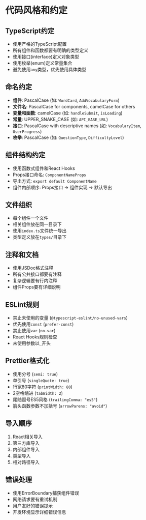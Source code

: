 # 代码风格和约定

## TypeScript约定
- 使用严格的TypeScript配置
- 所有组件和函数都要有明确的类型定义
- 使用接口(interface)定义对象类型
- 使用枚举(enum)定义常量集合
- 避免使用`any`类型，优先使用具体类型

## 命名约定
- **组件**: PascalCase (如: `WordCard`, `AddVocabularyForm`)
- **文件名**: PascalCase for components, camelCase for others
- **变量和函数**: camelCase (如: `handleSubmit`, `isLoading`)
- **常量**: UPPER_SNAKE_CASE (如: `API_BASE_URL`)
- **接口**: PascalCase with descriptive names (如: `VocabularyItem`, `UserProgress`)
- **枚举**: PascalCase (如: `QuestionType`, `DifficultyLevel`)

## 组件结构约定
- 使用函数式组件和React Hooks
- Props接口命名: `ComponentNameProps`
- 导出方式: `export default ComponentName`
- 组件内部顺序: Props接口 → 组件实现 → 默认导出

## 文件组织
- 每个组件一个文件
- 相关组件放在同一目录下
- 使用`index.ts`文件统一导出
- 类型定义放在`types/`目录下

## 注释和文档
- 使用JSDoc格式注释
- 所有公共接口都要有注释
- 复杂逻辑要有行内注释
- 组件Props要有详细说明

## ESLint规则
- 禁止未使用的变量 (`@typescript-eslint/no-unused-vars`)
- 优先使用`const` (`prefer-const`)
- 禁止使用`var` (`no-var`)
- React Hooks规则检查
- 未使用参数以`_`开头

## Prettier格式化
- 使用分号 (`semi: true`)
- 单引号 (`singleQuote: true`)
- 行宽80字符 (`printWidth: 80`)
- 2空格缩进 (`tabWidth: 2`)
- 尾随逗号ES5风格 (`trailingComma: "es5"`)
- 箭头函数参数不加括号 (`arrowParens: "avoid"`)

## 导入顺序
1. React相关导入
2. 第三方库导入
3. 内部组件导入
4. 类型导入
5. 相对路径导入

## 错误处理
- 使用ErrorBoundary捕获组件错误
- 网络请求要有重试机制
- 用户友好的错误提示
- 开发环境显示详细错误信息